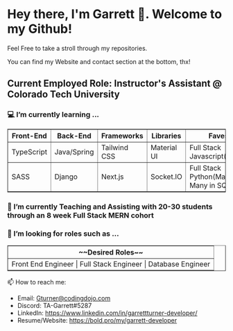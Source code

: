 <h1>Hey there, I'm Garrett 🤘. Welcome to my Github!</h1>
<p>Feel Free to take a stroll through my repositories.</p>
<p>You can find my Website and contact section at the bottom, thx!</p>
<!-- ![code_img](https://github.com/Garrett-Productions/Garrett-Productions/assets/101834104/7579ef55-bd15-4a29-baeb-bb84c803d408)
  <h2> Full Stack Software Engineer</h2> -->
  <h2> Current Employed Role: Instructor's Assistant @ Colorado Tech University</h2>

<h3> 💻 I’m currently learning ...</h3>
    <table border="1";>
        <thead>
            <tr>
                <th>Front-End</th>
                <th>Back-End</th>
                <th>Frameworks</th>
                <th>Libraries</th>
                <th>Faves</th>
            </tr>
          <tbody>
            <tr>
                <td>TypeScript</td>
                <td>Java/Spring</td>
                <td>Tailwind CSS</td>
                <td>Material UI</td>
                <td>Full Stack Javascript(React)</td>
            </tr>
            <tr>
                <td>SASS</td>
                <td>Django</td>
                <td>Next.js</td>
                <td>Socket.IO</td>
                <td>Full Stack Python(Many to Many in SQL) </td>
            </tr>
          </tbody>
        </thead>
    </table>
  <h3> 🏫 I’m currently Teaching and Assisting with 20-30 students through an 8 week Full Stack MERN cohort</h3>

<h3>🤔 I’m looking for roles such as ...</h3>
<table border="1";>
        <thead>
            <tr>
                <th>~~Desired Roles~~</th>
            </tr>
          <tbody>
            <tr>
                <td>Front End Engineer | Full Stack Engineer | Database Engineer</td>
            </tr>
          </tbody>
        </thead>
    </table>

📫 How to reach me:
- Email: Gturner@codingdojo.com
- Discord: TA-Garrett#5287
- LinkedIn: https://www.linkedin.com/in/garrettturner-developer/
- Resume/Website: https://bold.pro/my/garrett-developer


